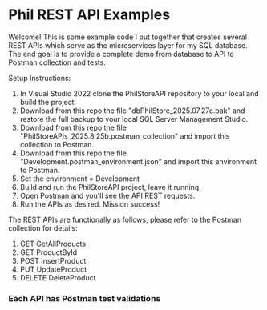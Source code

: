 # Phil REST API Examples
Welcome! This is some example code I put together that creates several REST APIs which serve as the microservices layer for my SQL database.  The end goal is to provide a complete demo from database to API to Postman collection and tests.

Setup Instructions:
1. In Visual Studio 2022 clone the PhilStoreAPI repository to your local and build the project.
2. Download from this repo the file "dbPhilStore_2025.07.27c.bak" and restore the full backup to your local SQL Server Management Studio.
3. Download from this repo the file "PhilStoreAPIs_2025.8.25b.postman_collection" and import this collection to Postman.
4. Download from this repo the file "Development.postman_environment.json" and import this environment to Postman.
5. Set the environment = Development
6. Build and run the PhilStoreAPI project, leave it running.
7. Open Postman and you'll see the API REST requests.
8. Run the APIs as desired.  Mission success!

The REST APIs are functionally as follows, please refer to the Postman collection for details:
1. GET GetAllProducts
2. GET ProductById
3. POST InsertProduct
4. PUT UpdateProduct
5. DELETE DeleteProduct

### Each API has Postman test validations
